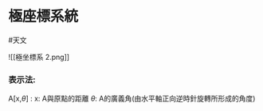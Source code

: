 # 極座標系統
#天文 

![[極坐標系 2.png]]
### 表示法:
A[x,$\theta$] :
x: A與原點的距離
$\theta$: A的廣義角(由水平軸正向逆時針旋轉所形成的角度)